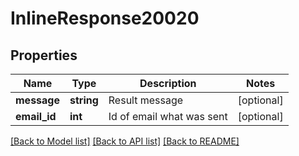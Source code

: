# InlineResponse20020

## Properties
Name | Type | Description | Notes
------------ | ------------- | ------------- | -------------
**message** | **string** | Result message | [optional] 
**email_id** | **int** | Id of email what was sent | [optional] 

[[Back to Model list]](../../README.md#documentation-for-models) [[Back to API list]](../../README.md#documentation-for-api-endpoints) [[Back to README]](../../README.md)

